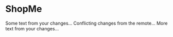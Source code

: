 # ShopMe
Some text from your changes...
Conflicting changes from the remote...
More text from your changes...

